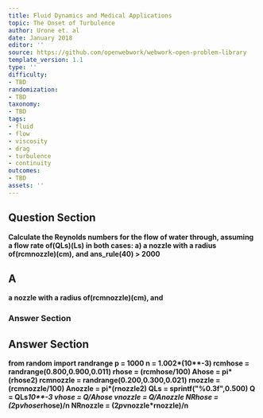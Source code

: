 ```yaml
---
title: Fluid Dynamics and Medical Applications
topic: The Onset of Turbulence
author: Urone et. al
date: January 2018
editor: ''
source: https://github.com/openwebwork/webwork-open-problem-library
template_version: 1.1
type: ''
difficulty:
- TBD
randomization:
- TBD
taxonomy:
- TBD
tags:
- fluid
- flow
- viscosity
- drag
- turbulence
- continuity
outcomes:
- TBD
assets: ''
---
```


## Question Section 

<b>
Calculate the Reynolds numbers for the flow of water through, assuming a flow rate of(QLs)(Ls) in both cases:
a) a nozzle with a radius of(rcmnozzle)(cm), and 
ans_rule(40) > 2000

## A
a nozzle with a radius of(rcmnozzle)(cm), and 
### Answer Section


## Answer Section

from random import randrange
p = 1000
n = 1.002*(10**-3)
rcmhose = randrange(0.800,0.900,0.011)
rhose = (rcmhose/100)
Ahose = pi*(rhose**2)
rcmnozzle = randrange(0.200,0.300,0.021)
rnozzle = (rcmnozzle/100)
Anozzle = pi*(rnozzle**2)
QLs = sprintf("%0.3f",0.500)
Q = QLs*10**-3
vhose = Q/Ahose
vnozzle = Q/Anozzle
NRhose = (2*p*vhose*rhose)/n
NRnozzle = (2*p*vnozzle*rnozzle)/n